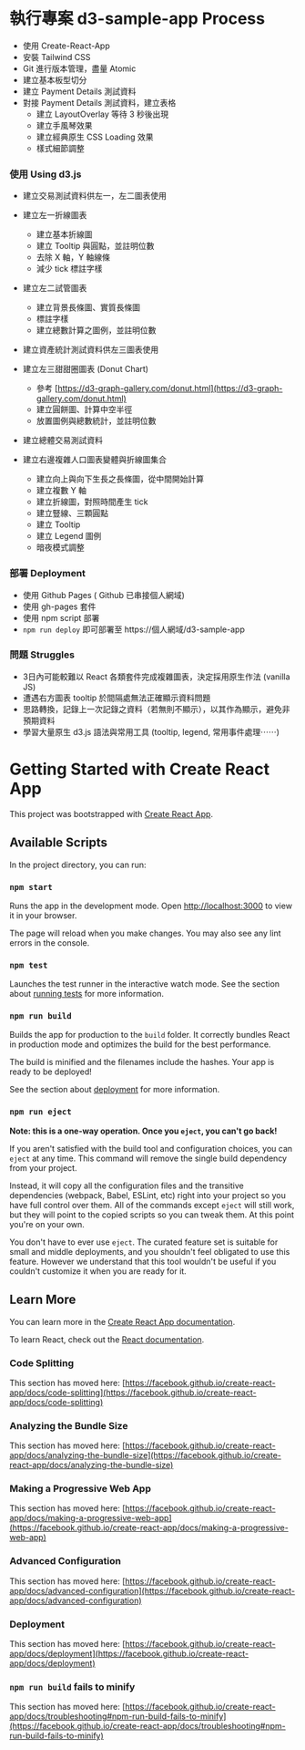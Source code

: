 

# 執行專案 d3-sample-app Process

- 使用 Create-React-App
- 安裝 Tailwind CSS
- Git 進行版本管理，盡量 Atomic
- 建立基本板型切分
- 建立 Payment Details 測試資料
- 對接 Payment Details 測試資料，建立表格
  - 建立 LayoutOverlay 等待 3 秒後出現
  - 建立手風琴效果
  - 建立經典原生 CSS Loading 效果
  - 樣式細節調整

### 使用 Using d3.js

- 建立交易測試資料供左一，左二圖表使用
- 建立左一折線圖表

  - 建立基本折線圖
  - 建立 Tooltip 與圓點，並註明位數
  - 去除 X 軸，Y 軸線條
  - 減少 tick 標註字樣
- 建立左二試管圖表

  - 建立背景長條圖、實質長條圖
  - 標註字樣
  - 建立總數計算之圖例，並註明位數
- 建立資產統計測試資料供左三圖表使用
- 建立左三甜甜圈圖表 (Donut Chart)

  - 參考 [https://d3-graph-gallery.com/donut.html](https://d3-graph-gallery.com/donut.html)
  - 建立圓餅圖、計算中空半徑
  - 放置圖例與總數統計，並註明位數
- 建立總體交易測試資料
- 建立右邊複雜人口圖表變體與折線圖集合

  - 建立向上與向下生長之長條圖，從中間開始計算
  - 建立複數 Y 軸
  - 建立折線圖，對照時間產生 tick
  - 建立豎線、三顆圓點
  - 建立 Tooltip
  - 建立 Legend 圖例
  - 暗夜模式調整

### 部署 Deployment

- 使用 Github Pages ( Github 已串接個人網域)
- 使用 gh-pages 套件
- 使用 npm script 部署
- `npm run deploy` 即可部署至  https://個人網域/d3-sample-app

### 問題 Struggles

- 3日內可能較難以 React 各類套件完成複雜圖表，決定採用原生作法 (vanilla JS)
- 遭遇右方圖表 tooltip 於間隔處無法正確顯示資料問題
- 思路轉換，記錄上一次記錄之資料（若無則不顯示），以其作為顯示，避免非預期資料
- 學習大量原生 d3.js 語法與常用工具 (tooltip, legend, 常用事件處理⋯⋯)

# Getting Started with Create React App

This project was bootstrapped with [Create React App](https://github.com/facebook/create-react-app).

## Available Scripts

In the project directory, you can run:

### `npm start`

Runs the app in the development mode.
Open [http://localhost:3000](http://localhost:3000) to view it in your browser.

The page will reload when you make changes.
You may also see any lint errors in the console.

### `npm test`

Launches the test runner in the interactive watch mode.
See the section about [running tests](https://facebook.github.io/create-react-app/docs/running-tests) for more information.

### `npm run build`

Builds the app for production to the `build` folder.
It correctly bundles React in production mode and optimizes the build for the best performance.

The build is minified and the filenames include the hashes.
Your app is ready to be deployed!

See the section about [deployment](https://facebook.github.io/create-react-app/docs/deployment) for more information.

### `npm run eject`

**Note: this is a one-way operation. Once you `eject`, you can't go back!**

If you aren't satisfied with the build tool and configuration choices, you can `eject` at any time. This command will remove the single build dependency from your project.

Instead, it will copy all the configuration files and the transitive dependencies (webpack, Babel, ESLint, etc) right into your project so you have full control over them. All of the commands except `eject` will still work, but they will point to the copied scripts so you can tweak them. At this point you're on your own.

You don't have to ever use `eject`. The curated feature set is suitable for small and middle deployments, and you shouldn't feel obligated to use this feature. However we understand that this tool wouldn't be useful if you couldn't customize it when you are ready for it.

## Learn More

You can learn more in the [Create React App documentation](https://facebook.github.io/create-react-app/docs/getting-started).

To learn React, check out the [React documentation](https://reactjs.org/).

### Code Splitting

This section has moved here: [https://facebook.github.io/create-react-app/docs/code-splitting](https://facebook.github.io/create-react-app/docs/code-splitting)

### Analyzing the Bundle Size

This section has moved here: [https://facebook.github.io/create-react-app/docs/analyzing-the-bundle-size](https://facebook.github.io/create-react-app/docs/analyzing-the-bundle-size)

### Making a Progressive Web App

This section has moved here: [https://facebook.github.io/create-react-app/docs/making-a-progressive-web-app](https://facebook.github.io/create-react-app/docs/making-a-progressive-web-app)

### Advanced Configuration

This section has moved here: [https://facebook.github.io/create-react-app/docs/advanced-configuration](https://facebook.github.io/create-react-app/docs/advanced-configuration)

### Deployment

This section has moved here: [https://facebook.github.io/create-react-app/docs/deployment](https://facebook.github.io/create-react-app/docs/deployment)

### `npm run build` fails to minify

This section has moved here: [https://facebook.github.io/create-react-app/docs/troubleshooting#npm-run-build-fails-to-minify](https://facebook.github.io/create-react-app/docs/troubleshooting#npm-run-build-fails-to-minify)
